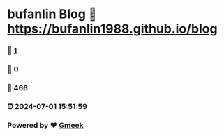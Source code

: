 # bufanlin Blog :link: https://bufanlin1988.github.io/blog 
### :page_facing_up: [1](https://bufanlin1988.github.io/blog/tag.html) 
### :speech_balloon: 0 
### :hibiscus: 466 
### :alarm_clock: 2024-07-01 15:51:59 
### Powered by :heart: [Gmeek](https://github.com/Meekdai/Gmeek)
